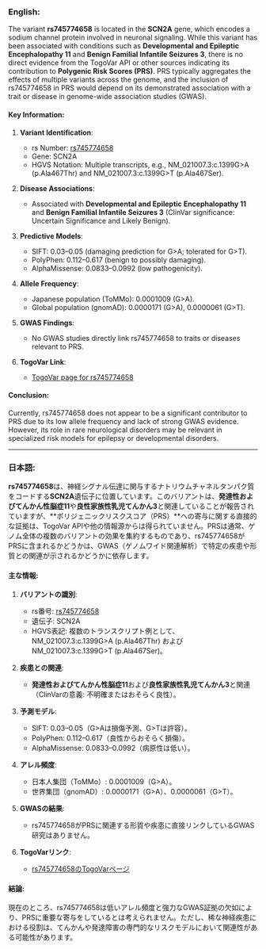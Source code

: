 ### English:
The variant **rs745774658** is located in the **SCN2A** gene, which encodes a sodium channel protein involved in neuronal signaling. While this variant has been associated with conditions such as **Developmental and Epileptic Encephalopathy 11** and **Benign Familial Infantile Seizures 3**, there is no direct evidence from the TogoVar API or other sources indicating its contribution to **Polygenic Risk Scores (PRS)**. PRS typically aggregates the effects of multiple variants across the genome, and the inclusion of rs745774658 in PRS would depend on its demonstrated association with a trait or disease in genome-wide association studies (GWAS).

#### Key Information:
1. **Variant Identification**:
   - rs Number: [rs745774658](https://identifiers.org/dbsnp/rs745774658)
   - Gene: SCN2A
   - HGVS Notation: Multiple transcripts, e.g., NM_021007.3:c.1399G>A (p.Ala467Thr) and NM_021007.3:c.1399G>T (p.Ala467Ser).

2. **Disease Associations**:
   - Associated with **Developmental and Epileptic Encephalopathy 11** and **Benign Familial Infantile Seizures 3** (ClinVar significance: Uncertain Significance and Likely Benign).

3. **Predictive Models**:
   - SIFT: 0.03–0.05 (damaging prediction for G>A; tolerated for G>T).
   - PolyPhen: 0.112–0.617 (benign to possibly damaging).
   - AlphaMissense: 0.0833–0.0992 (low pathogenicity).

4. **Allele Frequency**:
   - Japanese population (ToMMo): 0.0001009 (G>A).
   - Global population (gnomAD): 0.0000171 (G>A), 0.0000061 (G>T).

5. **GWAS Findings**:
   - No GWAS studies directly link rs745774658 to traits or diseases relevant to PRS.

6. **TogoVar Link**:
   - [TogoVar page for rs745774658](https://togovar.org)

#### Conclusion:
Currently, rs745774658 does not appear to be a significant contributor to PRS due to its low allele frequency and lack of strong GWAS evidence. However, its role in rare neurological disorders may be relevant in specialized risk models for epilepsy or developmental disorders.

---

### 日本語:
**rs745774658**は、神経シグナル伝達に関与するナトリウムチャネルタンパク質をコードする**SCN2A**遺伝子に位置しています。このバリアントは、**発達性およびてんかん性脳症11**や**良性家族性乳児てんかん3**と関連していることが報告されていますが、**ポリジェニックリスクスコア（PRS）**への寄与に関する直接的な証拠は、TogoVar APIや他の情報源からは得られていません。PRSは通常、ゲノム全体の複数のバリアントの効果を集約するものであり、rs745774658がPRSに含まれるかどうかは、GWAS（ゲノムワイド関連解析）で特定の疾患や形質との関連が示されるかどうかに依存します。

#### 主な情報:
1. **バリアントの識別**:
   - rs番号: [rs745774658](https://identifiers.org/dbsnp/rs745774658)
   - 遺伝子: SCN2A
   - HGVS表記: 複数のトランスクリプト例として、NM_021007.3:c.1399G>A (p.Ala467Thr) および NM_021007.3:c.1399G>T (p.Ala467Ser)。

2. **疾患との関連**:
   - **発達性およびてんかん性脳症11**および**良性家族性乳児てんかん3**と関連（ClinVarの意義: 不明確またはおそらく良性）。

3. **予測モデル**:
   - SIFT: 0.03–0.05（G>Aは損傷予測、G>Tは許容）。
   - PolyPhen: 0.112–0.617（良性からおそらく損傷）。
   - AlphaMissense: 0.0833–0.0992（病原性は低い）。

4. **アレル頻度**:
   - 日本人集団（ToMMo）: 0.0001009（G>A）。
   - 世界集団（gnomAD）: 0.0000171（G>A）、0.0000061（G>T）。

5. **GWASの結果**:
   - rs745774658がPRSに関連する形質や疾患に直接リンクしているGWAS研究はありません。

6. **TogoVarリンク**:
   - [rs745774658のTogoVarページ](https://togovar.org)

#### 結論:
現在のところ、rs745774658は低いアレル頻度と強力なGWAS証拠の欠如により、PRSに重要な寄与をしているとは考えられません。ただし、稀な神経疾患における役割は、てんかんや発達障害の専門的なリスクモデルにおいて関連性がある可能性があります。